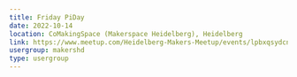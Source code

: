 ```yaml
---
title: Friday PiDay
date: 2022-10-14
location: CoMakingSpace (Makerspace Heidelberg), Heidelberg
link: https://www.meetup.com/Heidelberg-Makers-Meetup/events/lpbxqsydcnbsb/
usergroup: makershd
type: usergroup
---
```

